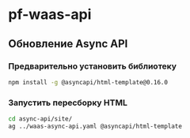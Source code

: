 # pf-waas-api

## Обновление Async API

### Предварительно установить библиотеку

``` bash
npm install -g @asyncapi/html-template@0.16.0
```

### Запустить пересборку HTML

``` bash
cd async-api/site/
ag ../waas-async-api.yaml @asyncapi/html-template
```
